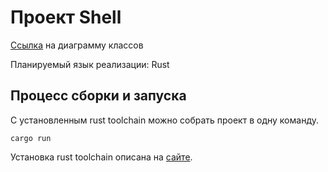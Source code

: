 # Проект Shell
[Ссылка](https://viewer.diagrams.net/?tags=%7B%7D&lightbox=1&highlight=0000ff&edit=_blank&layers=1&nav=1&title=SoftArchHW1.drawio#Uhttps%3A%2F%2Fdrive.google.com%2Fuc%3Fid%3D1mj4J6WPN4968Pb3-Mj8Q9PDUqQ0FMIMM%26export%3Ddownload) на диаграмму классов

Планируемый язык реализации: Rust

## Процесс сборки и запуска
С установленным rust toolchain можно собрать проект в одну команду.
```
cargo run
```

Установка rust toolchain описана на [сайте](https://www.rust-lang.org/tools/install).
